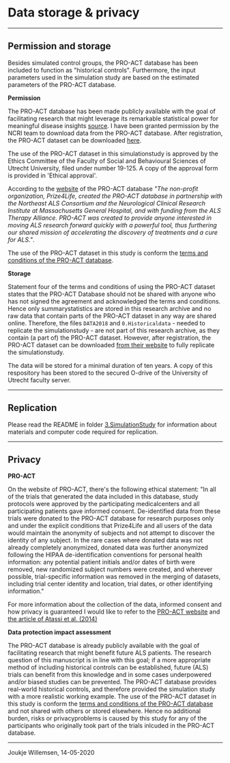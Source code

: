 Data storage & privacy
===
---
**Permission and storage**
---

Besides simulated control groups, the PRO-ACT database has been included to function as "historical controls". Furthermore, the input parameters used in the simulation study are based on the estimated parameters of the PRO-ACT database.

**Permission**

The PRO-ACT database has been made publicly available with the goal of facilitating research that might leverage its remarkable statistical power for meaningful disease insights [source](https://www.ncbi.nlm.nih.gov/pmc/articles/PMC4239834/). I have been granted permission by the NCRI team to download data from the PRO-ACT database. After registration, the PRO-ACT dataset can be downloaded [here](https://nctu.partners.org/ProACT/Data/Index/1). 

The use of the PRO-ACT dataset in this simulationstudy is approved by the Ethics Committee of the Faculty of Social and Behavioural Sciences of Utrecht University, filed under number 19-125. A copy of the approval form is provided in 'Ethical approval'. 

According to the [website](https://nctu.partners.org/ProACT/Document/DisplayLatest/5) of the PRO-ACT database *"The non-profit organization, Prize4Life, created the PRO-ACT database in partnership with the Northeast ALS Consortium and the Neurological Clinical Research Institute at Massachusetts General Hospital, and with funding from the ALS Therapy Alliance. PRO-ACT was created to provide anyone interested in moving ALS research forward quickly with a powerful tool, thus furthering our shared mission of accelerating the discovery of treatments and a cure for ALS."*. 

The use of the PRO-ACT dataset in this study is conform the [terms and conditions of the PRO-ACT database](https://nctu.partners.org/ProACT/Document/DisplayLatest/1).

**Storage**

Statement four of the terms and conditions of using the PRO-ACT dataset states that the PRO-ACT Database should not be shared with anyone who has not signed the agreement and acknowledged the terms and conditions. Hence only summarystatistics are stored in this research archive and no raw data that contain parts of the PRO-ACT dataset in any way are shared online. Therefore, the files `DATA2018` and `0.Historicaldata` - needed to replicate the simulationstudy - are not part of this research archive, as they contain (a part of) the PRO-ACT dataset. However, after registration, the PRO-ACT dataset can be downloaded [from their website](https://nctu.partners.org/ProACT/Data/Index/1) to fully replicate the simulationstudy.

The data will be stored for a minimal duration of ten years. A copy of this respository has been stored to the secured O-drive of the University of Utrecht faculty server.

---
**Replication**
---

Please read the README in folder [3.SimulationStudy](https://github.com/JoukjeWillemsen/Research-Repository-Master-Thesis/tree/master/3.SimulationStudy) for information about materials and computer code required for replication.

---
**Privacy**
---
**PRO-ACT**

On the website of PRO-ACT, there's the following ethical statement: "In all of the trials that generated the data included in this database, study protocols were approved by the participating medicalcenters and all participating patients gave informed consent. De-identified data from these trials were donated to the PRO-ACT database for research purposes only and under the explicit conditions that Prize4Life and all users of the data would maintain the anonymity of subjects and not attempt to discover the identity of any subject. In the rare cases where donated data was not already completely anonymized, donated data was further anonymized following the HIPAA de-identification conventions for personal health information: any potential patient initials and/or dates of birth were removed, new randomized subject numbers were created, and wherever possible, trial-specific information was removed in the merging of datasets, including trial center identity and location, trial dates, or other identifying information."

For more information about the collection of the data, informed consent and how privacy is guaranteed I would like to refer to the [PRO-ACT website](https://nctu.partners.org/ProACT/Document/DisplayLatest/9) and [the article of Atassi et al. (2014)](https://www.ncbi.nlm.nih.gov/pubmed/25298304)

**Data protection impact assessment**

The PRO-ACT database is already publicly available with the goal of facilitating research that might benefit future ALS patients. The research question of this manuscript is in line with this goal; if a more appropriate method of including historical controls can be established, future (ALS) trials can benefit from this knowledge and in some cases underpowered and/or biased studies can be prevented. The PRO-ACT database provides real-world historical controls, and therefore provided the simulation study with a more realistic working example. 
The use of the PRO-ACT dataset in this study is conform the [terms and conditions of the PRO-ACT database](https://nctu.partners.org/ProACT/Document/DisplayLatest/1) and not shared with others or stored elsewhere. Hence no additional burden, risks or privacyproblems is caused by this study for any of the participants who originally took part of the trials inlcuded in the PRO-ACT database.

---

Joukje Willemsen, 14-05-2020

